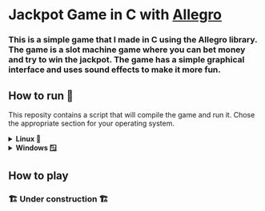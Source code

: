 # Jackpot Game in C with [Allegro](https://liballeg.org/a5docs/5.2.9/)
### This is a simple game that I made in C using the Allegro library. The game is a slot machine game where you can bet money and try to win the jackpot. The game has a simple graphical interface and uses sound effects to make it more fun.

## How to run 🚀
This reposity contains a script that will compile the game and run it. Chose the appropriate section for your operating system.

<details>
  <summary><strong>Linux 🐧</strong></summary>

  1. Clone the repository
  ```bash
  git clone https://github.com/PedroFnseca/jackpot-C.git
  ```

  2. Navigate to the project folder
  ```bash
  cd jackpot-C
  ```

  3. Setup Allegro on your computer by running the setup script
  ```bash
  ./scripts/setup.sh
  ```

  4. Run the game
  ```bash
  ./scripts/run.sh
  ```
</details>

<details>
  <summary><strong>Windows 🪟</strong></summary>

  1. Install packages [Allegro](https://github.com/liballeg/allegro5/releases) and [MinGW](https://sourceforge.net/projects/mingw/)
  > note: make sure to add the MinGW & Allegro bin folder to the PATH environment variable (ex. C:\MinGW\bin and C:\allegro\bin)

  2. Clone the repository
  ```bash
  git clone https://github.com/PedroFnseca/jackpot-C.git
  ```

  3. Navigate to the project folder
  ```bash
  cd jackpot-C
  ```

  4. Run the batch file or click on it
  ```bash
  ./scripts/run.bat
  ```
  
</details>

## How to play
### 🏗️ Under construction 🏗️
